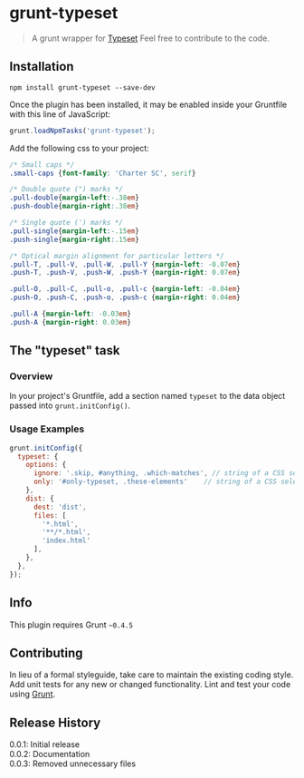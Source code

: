 # grunt-typeset

> A grunt wrapper for [Typeset](https://www.npmjs.com/package/typeset)
Feel free to contribute to the code.

## Installation
```
npm install grunt-typeset --save-dev
```

Once the plugin has been installed, it may be enabled inside your Gruntfile with this line of JavaScript:

```js
grunt.loadNpmTasks('grunt-typeset');
```

Add the following css to your project:
```css
/* Small caps */
.small-caps {font-family: 'Charter SC', serif}

/* Double quote (") marks */
.pull-double{margin-left:-.38em}
.push-double{margin-right:.38em}

/* Single quote (') marks */
.pull-single{margin-left:-.15em}
.push-single{margin-right:.15em}

/* Optical margin alignment for particular letters */
.pull-T, .pull-V, .pull-W, .pull-Y {margin-left: -0.07em}
.push-T, .push-V, .push-W, .push-Y {margin-right: 0.07em}

.pull-O, .pull-C, .pull-o, .pull-c {margin-left: -0.04em}
.push-O, .push-C, .push-o, .push-c {margin-right: 0.04em}

.pull-A {margin-left: -0.03em}
.push-A {margin-right: 0.03em}
```

## The "typeset" task

### Overview
In your project's Gruntfile, add a section named `typeset` to the data object passed into `grunt.initConfig()`.

### Usage Examples
```js
grunt.initConfig({
  typeset: {
    options: {
      ignore: '.skip, #anything, .which-matches', // string of a CSS selector to skip
      only: '#only-typeset, .these-elements'    // string of a CSS selector to only apply typeset
    },
    dist: {
      dest: 'dist',
      files: [
        '*.html',
        '**/*.html',
        'index.html'
      ],
    },
  },
});
```
## Info
This plugin requires Grunt `~0.4.5`

## Contributing
In lieu of a formal styleguide, take care to maintain the existing coding style. Add unit tests for any new or changed functionality. Lint and test your code using [Grunt](http://gruntjs.com/).

## Release History
0.0.1: Initial release   
0.0.2: Documentation   
0.0.3: Removed unnecessary files
